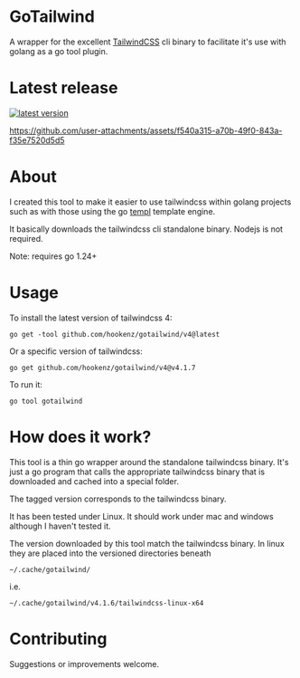 # GoTailwind
A wrapper for the excellent [TailwindCSS](https://tailwindcss.com/) cli binary to facilitate it's use with golang as a go tool plugin.

# Latest release
[![latest version](https://img.shields.io/github/v/tag/hookenz/gotailwind?color=%2344cc11&label=Latest%20release&style=for-the-badge)](https://github.com/hookenz/gotailwind/releases/latest)

https://github.com/user-attachments/assets/f540a315-a70b-49f0-843a-f35e7520d5d5

# About

I created this tool to make it easier to use tailwindcss within golang projects such as with those 
using the go [templ](https://templ.guide/) template engine.

It basically downloads the tailwindcss cli standalone binary.  Nodejs is not required.

Note: requires go 1.24+

# Usage

To install the latest version of tailwindcss 4:
```
go get -tool github.com/hookenz/gotailwind/v4@latest
```

Or a specific version of tailwindcss:
```
go get github.com/hookenz/gotailwind/v4@v4.1.7
```
To run it:
```
go tool gotailwind
```

# How does it work? 
This tool is a thin go wrapper around the standalone tailwindcss binary.  It's just a go program that calls the appropriate tailwindcss 
binary that is downloaded and cached into a special folder.

The tagged version corresponds to the tailwindcss binary.

It has been tested under Linux.  It should work under mac and windows although I haven't tested it.

The version downloaded by this tool match the tailwindcss binary.
In linux they are placed into the versioned directories beneath
```
~/.cache/gotailwind/
```

i.e.  
```
~/.cache/gotailwind/v4.1.6/tailwindcss-linux-x64
```

# Contributing
Suggestions or improvements welcome.



